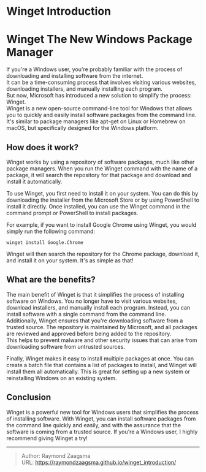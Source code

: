 # Winget Introduction


<!--more-->

# Winget The New Windows Package Manager
If you're a Windows user, you're probably familiar with the process of downloading and installing software from the internet.  
It can be a time-consuming process that involves visiting various websites, downloading installers, and manually installing each program.  
But now, Microsoft has introduced a new solution to simplify the process: Winget.  
Winget is a new open-source command-line tool for Windows that allows you to quickly and easily install software packages from the command line.  
It's similar to package managers like apt-get on Linux or Homebrew on macOS, but specifically designed for the Windows platform.

## How does it work?

Winget works by using a repository of software packages, much like other package managers. When you run the Winget command with the name of a package, it will search the repository for that package and download and install it automatically.

To use Winget, you first need to install it on your system. 
You can do this by downloading the installer from the Microsoft Store or by using PowerShell to install it directly. 
Once installed, you can use the Winget command in the command prompt or PowerShell to install packages.

For example, if you want to install Google Chrome using Winget, you would simply run the following command:  
```
winget install Google.Chrome
```

Winget will then search the repository for the Chrome package, download it, and install it on your system. It's as simple as that!

## What are the benefits?
The main benefit of Winget is that it simplifies the process of installing software on Windows. You no longer have to visit various websites, download installers, and manually install each program. Instead, you can install software with a single command from the command line.  
Additionally, Winget ensures that you're downloading software from a trusted source. The repository is maintained by Microsoft, and all packages are reviewed and approved before being added to the repository.  
This helps to prevent malware and other security issues that can arise from downloading software from untrusted sources.  

Finally, Winget makes it easy to install multiple packages at once. You can create a batch file that contains a list of packages to install, and Winget will install them all automatically. This is great for setting up a new system or reinstalling Windows on an existing system.

## Conclusion
Winget is a powerful new tool for Windows users that simplifies the process of installing software. With Winget, you can install software packages from the command line quickly and easily, and with the assurance that the software is coming from a trusted source. If you're a Windows user, I highly recommend giving Winget a try!

---

> Author: Raymond Zaagsma  
> URL: https://raymondzaagsma.github.io/winget_introduction/  

